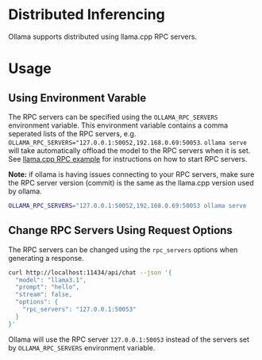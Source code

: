 # Distributed Inferencing

Ollama supports distributed using llama.cpp RPC servers.

# Usage

## Using Environment Varable

The RPC servers can be specified using the `OLLAMA_RPC_SERVERS` environment variable.
This environment variable contains a comma seperated lists of the RPC servers, e.g. `OLLAMA_RPC_SERVERS="127.0.0.1:50052,192.168.0.69:50053`.
`ollama serve` will take automatically offload the model to the RPC servers when it is set.
See [llama.cpp RPC example](https://github.com/ggerganov/llama.cpp/tree/master/examples/rpc) for instructions on how to start RPC servers.

**Note:** if ollama is having issues connecting to your RPC servers, make sure the RPC server version (commit) is the same as the llama.cpp version used by ollama.

```sh
OLLAMA_RPC_SERVERS="127.0.0.1:50052,192.168.0.69:50053 ollama serve
```

## Change RPC Servers Using Request Options

The RPC servers can be changed using the `rpc_servers` options when generating a response.

```sh
curl http://localhost:11434/api/chat --json '{
  "model": "llama3.1",
  "prompt": "hello",
  "stream": false,
  "options": {
    "rpc_servers": "127.0.0.1:50053"
  }
}'
```

Ollama will use the RPC server `127.0.0.1:50053` instead of the servers set by `OLLAMA_RPC_SERVERS` environment variable.
